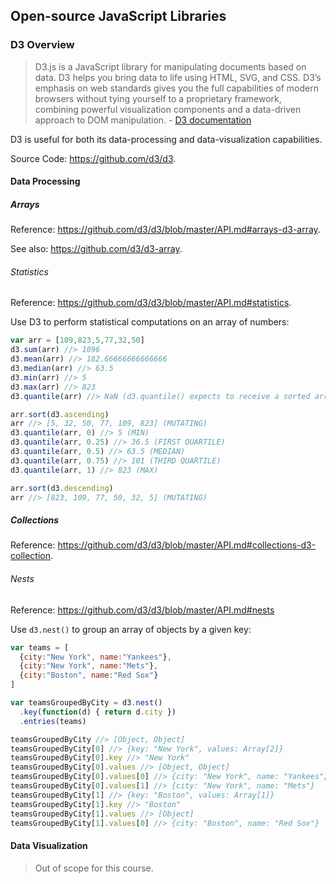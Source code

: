 ## Open-source JavaScript Libraries

### D3 Overview

> D3.js is a JavaScript library for manipulating documents based on data. D3 helps you bring data to life using HTML, SVG, and CSS. D3’s emphasis on web standards gives you the full capabilities of modern browsers without tying yourself to a proprietary framework, combining powerful visualization components and a data-driven approach to DOM manipulation. - [D3 documentation](https://d3js.org/)

D3 is useful for both its data-processing and data-visualization capabilities.

Source Code: https://github.com/d3/d3.

#### Data Processing

##### Arrays

Reference: https://github.com/d3/d3/blob/master/API.md#arrays-d3-array.

See also: https://github.com/d3/d3-array.

###### Statistics

Reference: https://github.com/d3/d3/blob/master/API.md#statistics.

Use D3 to perform statistical computations on an array of numbers:

```` js
var arr = [109,823,5,77,32,50]
d3.sum(arr) //> 1096
d3.mean(arr) //> 182.66666666666666
d3.median(arr) //> 63.5
d3.min(arr) //> 5
d3.max(arr) //> 823
d3.quantile(arr) //> NaN (d3.quantile() expects to receive a sorted array)

arr.sort(d3.ascending)
arr //> [5, 32, 50, 77, 109, 823] (MUTATING)
d3.quantile(arr, 0) //> 5 (MIN)
d3.quantile(arr, 0.25) //> 36.5 (FIRST QUARTILE)
d3.quantile(arr, 0.5) //> 63.5 (MEDIAN)
d3.quantile(arr, 0.75) //> 101 (THIRD QUARTILE)
d3.quantile(arr, 1) //> 823 (MAX)

arr.sort(d3.descending)
arr //> [823, 109, 77, 50, 32, 5] (MUTATING)
````

##### Collections

Reference: https://github.com/d3/d3/blob/master/API.md#collections-d3-collection.

###### Nests

Reference: https://github.com/d3/d3/blob/master/API.md#nests

Use `d3.nest()` to group an array of objects by a given key:

```` js
var teams = [
  {city:"New York", name:"Yankees"},
  {city:"New York", name:"Mets"},
  {city:"Boston", name:"Red Sox"}
]

var teamsGroupedByCity = d3.nest()
  .key(function(d) { return d.city })
  .entries(teams)

teamsGroupedByCity //> [Object, Object]
teamsGroupedByCity[0] //> {key: "New York", values: Array[2]}
teamsGroupedByCity[0].key //> "New York"
teamsGroupedByCity[0].values //> [Object, Object]
teamsGroupedByCity[0].values[0] //> {city: "New York", name: "Yankees"}
teamsGroupedByCity[0].values[1] //> {city: "New York", name: "Mets"}
teamsGroupedByCity[1] //> {key: "Boston", values: Array[1]}
teamsGroupedByCity[1].key //> "Boston"
teamsGroupedByCity[1].values //> [Object]
teamsGroupedByCity[1].values[0] //> {city: "Boston", name: "Red Sox"}
````

#### Data Visualization

> Out of scope for this course.
